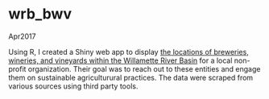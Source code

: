 # wrb_bwv
Apr2017

Using R, I created a Shiny web app to display [the locations of breweries, wineries, and vineyards within the Willamette River Basin](https://jhiester.shinyapps.io/wrb_bwv/) for a local non-profit organization. Their goal was to reach out to these entities and engage them on sustainable agriculturural practices. The data were scraped from various sources using third party tools.
